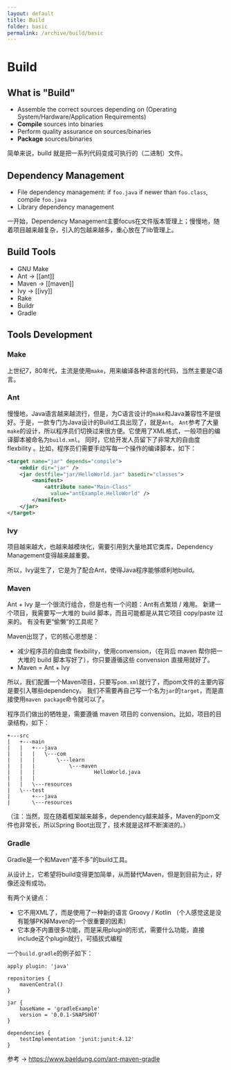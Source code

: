 ```yaml
---
layout: default
title: Build
folder: basic
permalink: /archive/build/basic
---
```


# Build

## What is "Build"

- Assemble the correct sources depending on (Operating System/Hardware/Application Requirements)
- **Compile** sources into binaries
- Perform quality assurance on sources/binaries
- **Package** sources/binaries

简单来说，build 就是把一系列代码变成可执行的（二进制）文件。

## Dependency Management

- File dependency management: if `foo.java` if newer than `foo.class`, compile `foo.java`
- Library dependency management

一开始，Dependency Management主要focus在文件版本管理上；慢慢地，随着项目越来越复杂，引入的包越来越多，重心放在了lib管理上。

## Build Tools

- GNU Make
- Ant -> [[ant]]
- Maven -> [[maven]]
- Ivy -> [[ivy]]
- Rake
- Buildr
- Gradle

## Tools Development

### Make

上世纪7，80年代，主流是使用`make`，用来编译各种语言的代码，当然主要是C语言。

### Ant

慢慢地，Java语言越来越流行，但是，为C语言设计的`make`和Java兼容性不是很好。于是，一款专门为Java设计的Build工具出现了，就是`Ant`。
`Ant`参考了大量`make`的设计，所以程序员们切换过来很方便。它使用了XML格式，一般项目的编译脚本被命名为`build.xml`。
同时，它给开发人员留下了非常大的自由度 flexbility 。比如，程序员们需要手动写每一个操作的编译脚本，如下：

~~~ xml
<target name="jar" depends="compile">
    <mkdir dir="jar" />
    <jar destfile="jar/HelloWorld.jar" basedir="classes">
        <manifest>
            <attribute name="Main-Class" 
              value="antExample.HelloWorld" />
        </manifest>
    </jar>
</target>
~~~

### Ivy

项目越来越大，也越来越模块化，需要引用到大量地其它类库，Dependency Management变得越来越重要。

所以，Ivy诞生了，它是为了配合Ant，使得Java程序能够顺利地build。

### Maven

Ant + Ivy 是一个很流行组合，但是也有一个问题：Ant有点繁琐 / 难用。
新建一个项目，我需要写一大堆的 build 脚本，而且可能都是从其它项目 copy/paste 过来的。
有没有更“偷懒”的工具呢？

Maven出现了，它的核心思想是：

- 减少程序员的自由度 flexbility，使用convension，（在背后 maven 帮你把一大堆的 build 脚本写好了），你只要遵循这些 convension 直接用就好了。
- Maven = Ant + Ivy

所以，我们配置一个Maven项目，只要写`pom.xml`就行了，而pom文件的主要内容是要引入哪些dependency。
我们不需要再自己写一个名为`jar`的`target`，而是直接使用`maven package`命令就可以了。

程序员们做出的牺牲是，需要遵循 maven 项目的 convension。比如，项目的目录结构，如下：

~~~
+---src
|   +---main
|   |   +---java
|   |   |   \---com
|   |   |       \---learn
|   |   |           \---maven
|   |   |                   HelloWorld.java
|   |   |                   
|   |   \---resources
|   \---test
|       +---java
|       \---resources
~~~

（注：当然，现在随着框架越来越多，dependency越来越多，Maven的pom文件也非常长，所以Spring Boot出现了，技术就是这样不断演进的。）

### Gradle

Gradle是一个和Maven“差不多”的build工具。

从设计上，它希望将build变得更加简单，从而替代Maven，但是到目前为止，好像还没有成功。

有两个关键点：

- 它不用XML了，而是使用了一种新的语言 Groovy / Kotlin （个人感觉这是没有能够PK掉Maven的一个很重要的因素）
- 它本身不内置很多功能，而是采用plugin的形式，需要什么功能，直接include这个plugin就行，可插拔式编程

一个`build.gradle`的例子如下：

~~~
apply plugin: 'java'
 
repositories {
    mavenCentral()
}
 
jar {
    baseName = 'gradleExample'
    version = '0.0.1-SNAPSHOT'
}
 
dependencies {
    testImplementation 'junit:junit:4.12'
}
~~~

参考 -> <https://www.baeldung.com/ant-maven-gradle>
